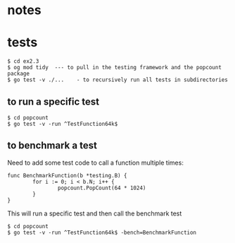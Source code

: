 # notes


# tests

```
$ cd ex2.3
$ og mod tidy  --- to pull in the testing framework and the popcount package
$ go test -v ./...    - to recursively run all tests in subdirectories
```

## to run a specific test

```
$ cd popcount
$ go test -v -run ^TestFunction64k$
```

## to benchmark a test

Need to add some test code to call a function multiple times:

```
func BenchmarkFunction(b *testing.B) {
        for i := 0; i < b.N; i++ {
                popcount.PopCount(64 * 1024)
        }
}
```

This will run a specific test and then call the benchmark test
```
$ cd popcount
$ go test -v -run ^TestFunction64k$ -bench=BenchmarkFunction
```
